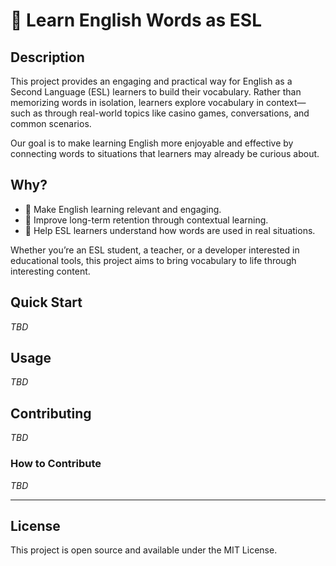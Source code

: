 # 📘 Learn English Words as ESL

## Description

This project provides an engaging and practical way for English as a Second Language (ESL) learners to build their vocabulary. Rather than memorizing words in isolation, learners explore vocabulary in context—such as through real-world topics like casino games, conversations, and common scenarios.

Our goal is to make learning English more enjoyable and effective by connecting words to situations that learners may already be curious about.

## Why?

- 🎯 Make English learning relevant and engaging.
- 🧠 Improve long-term retention through contextual learning.
- 💬 Help ESL learners understand how words are used in real situations.

Whether you’re an ESL student, a teacher, or a developer interested in educational tools, this project aims to bring vocabulary to life through interesting content.

## Quick Start

*TBD*

## Usage

*TBD*

## Contributing

*TBD*

### How to Contribute

*TBD*

---

## License

This project is open source and available under the MIT License.
